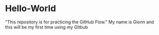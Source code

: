 # Hello-World
"This repository is for practicing the GitHub Flow."
My name is Gionn and this will be my first time using my GItbub

